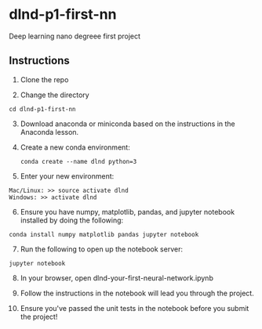 # dlnd-p1-first-nn
Deep learning nano degreee first project


## Instructions
1. Clone the repo

2. Change the directory 
```
cd dlnd-p1-first-nn
```
3. Download anaconda or miniconda based on the instructions in the Anaconda lesson.

4. Create a new conda environment:
    ```
    conda create --name dlnd python=3
    ```
5. Enter your new environment:
```
Mac/Linux: >> source activate dlnd
Windows: >> activate dlnd
```
6. Ensure you have numpy, matplotlib, pandas, and jupyter notebook installed by doing the following:
```
conda install numpy matplotlib pandas jupyter notebook
```

7. Run the following to open up the notebook server:
```
jupyter notebook
```
8. In your browser, open dlnd-your-first-neural-network.ipynb

9. Follow the instructions in the notebook will lead you through the project.

10. Ensure you've passed the unit tests in the notebook before you submit the project!
